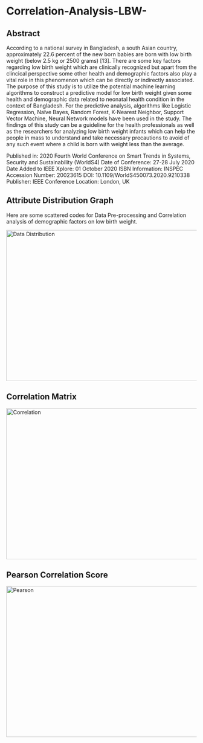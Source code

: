 # Correlation-Analysis-LBW-


## Abstract
According to a national survey in Bangladesh, a south Asian country, approximately 22.6 percent of the new born babies are born with low birth weight (below 2.5 kg or 2500 grams) [13]. There are some key factors regarding low birth weight which are clinically recognized but apart from the clincical perspective some other health and demographic factors also play a vital role in this phenomenon which can be directly or indirectly associated. The purpose of this study is to utilize the potential machine learning algorithms to construct a predictive model for low birth weight given some health and demographic data related to neonatal health condition in the context of Bangladesh. For the predictive analysis, algorithms like Logistic Regression, Naïve Bayes, Random Forest, K-Nearest Neighbor, Support Vector Machine, Neural Network models have been used in the study. The findings of this study can be a guideline for the health professionals as well as the researchers for analyzing low birth weight infants which can help the people in mass to understand and take necessary precautions to avoid of any such event where a child is born with weight less than the average.

Published in: 2020 Fourth World Conference on Smart Trends in Systems, Security and Sustainability (WorldS4)
Date of Conference: 27-28 July 2020
Date Added to IEEE Xplore: 01 October 2020
ISBN Information:
INSPEC Accession Number: 20023615
DOI: 10.1109/WorldS450073.2020.9210338
Publisher: IEEE
Conference Location: London, UK

## Attribute Distribution Graph

Here are some scattered codes for Data Pre-processing and Correlation analysis of demographic factors on low birth weight.


<img alt="Data Distribution" src="https://github.com/borson-sakib/Correlation-Analysis-LBW-Python/blob/master/distribution.png" width="800" height="400">

## Correlation Matrix

<img alt="Correlation" src="https://github.com/borson-sakib/Correlation-Analysis-LBW-Python/blob/master/corr.png" width="800" height="400">

## Pearson Correlation Score

<img alt="Pearson" src="https://github.com/borson-sakib/Correlation-Analysis-LBW-Python/blob/master/corr_score.png" width="800" height="400">

